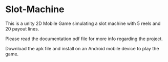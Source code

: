 # Slot-Machine
This is a unity 2D Mobile Game simulating a slot machine with 5 reels and 20 payout lines.

Please read the documentation pdf file for more info regarding the project.

Download the apk file and install on an Android mobile device to play the game.
